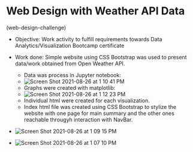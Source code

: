 # Web Design with Weather API Data

(web-design-challenge)

* Objective: Work activity to fulfill requirements towards Data Analytics/Visualization Bootcamp certificate

* Work done: Simple website using CSS Bootstrap was used to present data/work obtained from Open Weather API.
  * Data was process in Jupyter notebook:
  * ![Screen Shot 2021-08-26 at 1 10 41 PM](https://user-images.githubusercontent.com/80008461/131029403-58685fcc-f00e-4568-b4d3-2af45cc2b02e.png)
  * Graphs were created with matplotlib:
  * ![Screen Shot 2021-08-26 at 1 12 23 PM](https://user-images.githubusercontent.com/80008461/131029590-a905bd62-30cc-4c19-8366-ec5622d759f5.png)
  * Individual html were created for each visualization.
  * Index html file was created using CSS Bootstrap to stylize the website with one page for main summary and the other ones reachable througyh interaction with NavBar. 
* ![Screen Shot 2021-08-26 at 1 09 15 PM](https://user-images.githubusercontent.com/80008461/131029124-0594ee16-335f-4fee-a200-90e5802ed6fe.png)
* ![Screen Shot 2021-08-26 at 1 07 10 PM](https://user-images.githubusercontent.com/80008461/131028944-8623bce5-6190-48ed-9c74-7aa9ccede670.png)

